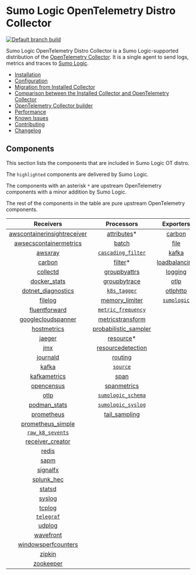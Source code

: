 # Sumo Logic OpenTelemetry Distro Collector

[![Default branch build](https://github.com/SumoLogic/sumologic-otel-collector/actions/workflows/dev_builds.yml/badge.svg)](https://github.com/SumoLogic/sumologic-otel-collector/actions/workflows/dev_builds.yml)

Sumo Logic OpenTelemetry Distro Collector is a Sumo Logic-supported distribution of the [OpenTelemetry Collector][otc_link].
It is a single agent to send logs, metrics and traces to [Sumo Logic][sumologic].

[otc_link]: https://github.com/open-telemetry/opentelemetry-collector
[sumologic]: https://www.sumologic.com

- [Installation](docs/Installation.md)
- [Configuration](docs/Configuration.md)
- [Migration from Installed Collector](docs/Migration.md)
- [Comparison between the Installed Collector and OpenTelemetry Collector](docs/Comparison.md)
- [OpenTelemetry Collector builder](./otelcolbuilder/README.md)
- [Performance](docs/Performance.md)
- [Known Issues](docs/KnownIssues.md)
- [Contributing](./CONTRIBUTING.md)
- [Changelog](./CHANGELOG.md)

## Components

This section lists the components that are included in Sumo Logic OT distro.

The `highlighted` components are delivered by Sumo Logic.

The components with an asterisk `*` are upstream OpenTelemetry components with a minor addition by Sumo Logic.

The rest of the components in the table are pure upstream OpenTelemetry components.

|                         Receivers                          |                       Processors                       |               Exporters                |                 Extensions                  |
|:----------------------------------------------------------:|:------------------------------------------------------:|:--------------------------------------:|:-------------------------------------------:|
| [awscontainerinsightreceiver][awscontainerinsightreceiver] |           [attributes][attributesprocessor]*           |        [carbon][carbonexporter]        | [bearertokenauth][bearertokenauthextension] |
|  [awsecscontainermetrics][awsecscontainermetricsreceiver]  |                [batch][batchprocessor]                 |          [file][fileexporter]          |    [file_storage][filestorageextension]     |
|                 [awsxray][awsxrayreceiver]                 |     [`cascading_filter`][cascadingfilterprocessor]     |         [kafka][kafkaexporter]         |    [health_check][healthcheckextension]     |
|                  [carbon][carbonreceiver]                  |               [filter][filterprocessor]*               | [loadbalancing][loadbalancingexporter] |     [memory_ballast][ballastextension]      |
|                [collectd][collectdreceiver]                |         [groupbyattrs][groupbyattrsprocessor]          |       [logging][loggingexporter]       |          [oidc][oidcauthextension]          |
|            [docker_stats][dockerstatsreceiver]             |         [groupbytrace][groupbytraceprocessor]          |          [otlp][otlpexporter]          |           [pprof][pprofextension]           |
|      [dotnet_diagnostics][dotnetdiagnosticsreceiver]       |              [`k8s_tagger`][k8sprocessor]              |      [otlphttp][otlphttpexporter]      |      [`sumologic`][sumologicextension]      |
|                 [filelog][filelogreceiver]                 |        [memory_limiter][memorylimiterprocessor]        |    [`sumologic`][sumologicexporter]    |          [zpages][zpagesextension]          |
|           [fluentforward][fluentforwardreceiver]           |     [`metric_frequency`][metricfrequencyprocessor]     |                                        |                                             |
|      [googlecloudspanner][googlecloudspannerreceiver]      |     [metricstransform][metricstransformprocessor]      |                                        |                                             |
|             [hostmetrics][hostmetricsreceiver]             | [probabilistic_sampler][probabilisticsamplerprocessor] |                                        |                                             |
|                  [jaeger][jaegerreceiver]                  |             [resource][resourceprocessor]*             |                                        |                                             |
|                     [jmx][jmxreceiver]                     |    [resourcedetection][resourcedetectionprocessor]     |                                        |                                             |
|                [journald][journaldreceiver]                |              [routing][routingprocessor]               |                                        |                                             |
|                   [kafka][kafkareceiver]                   |              [`source`][sourceprocessor]               |                                        |                                             |
|            [kafkametrics][kafkametricsreceiver]            |                 [span][spanprocessor]                  |                                        |                                             |
|              [opencensus][opencensusreceiver]              |          [spanmetrics][spanmetricsprocessor]           |                                        |                                             |
|                    [otlp][otlpreceiver]                    |     [`sumologic_schema`][sumologicschemaprocessor]     |                                        |                                             |
|               [podman_stats][podmanreceiver]               |     [`sumologic_syslog`][sumologicsyslogprocessor]     |                                        |                                             |
|              [prometheus][prometheusreceiver]              |         [tail_sampling][tailsamplingprocessor]         |                                        |                                             |
|       [prometheus_simple][simpleprometheusreceiver]        |                                                        |                                        |                                             |
|               [`raw_k8_sevents`][rawk8seventsreceiver]     |                                                        |                                        |                                             |
|            [receiver_creator][receivercreator]             |                                                        |                                        |                                             |
|                   [redis][redisreceiver]                   |                                                        |                                        |                                             |
|                    [sapm][sapmreceiver]                    |                                                        |                                        |                                             |
|                [signalfx][signalfxreceiver]                |                                                        |                                        |                                             |
|              [splunk_hec][splunkhecreceiver]               |                                                        |                                        |                                             |
|                  [statsd][statsdreceiver]                  |                                                        |                                        |                                             |
|                  [syslog][syslogreceiver]                  |                                                        |                                        |                                             |
|                  [tcplog][tcplogreceiver]                  |                                                        |                                        |                                             |
|               [`telegraf`][telegrafreceiver]               |                                                        |                                        |                                             |
|                  [udplog][udplogreceiver]                  |                                                        |                                        |                                             |
|               [wavefront][wavefrontreceiver]               |                                                        |                                        |                                             |
|     [windowsperfcounters][windowsperfcountersreceiver]     |                                                        |                                        |                                             |
|                  [zipkin][zipkinreceiver]                  |                                                        |                                        |                                             |
|               [zookeeper][zookeeperreceiver]               |                                                        |                                        |                                             |

[awscontainerinsightreceiver]: https://github.com/open-telemetry/opentelemetry-collector-contrib/tree/v0.50.0/receiver/awscontainerinsightreceiver
[awsecscontainermetricsreceiver]: https://github.com/open-telemetry/opentelemetry-collector-contrib/tree/v0.50.0/receiver/awsecscontainermetricsreceiver
[awsxrayreceiver]: https://github.com/open-telemetry/opentelemetry-collector-contrib/tree/v0.50.0/receiver/awsxrayreceiver
[carbonreceiver]: https://github.com/open-telemetry/opentelemetry-collector-contrib/tree/v0.50.0/receiver/carbonreceiver
[collectdreceiver]: https://github.com/open-telemetry/opentelemetry-collector-contrib/tree/v0.50.0/receiver/collectdreceiver
[dockerstatsreceiver]: https://github.com/open-telemetry/opentelemetry-collector-contrib/tree/v0.50.0/receiver/dockerstatsreceiver
[dotnetdiagnosticsreceiver]: https://github.com/open-telemetry/opentelemetry-collector-contrib/tree/v0.50.0/receiver/dotnetdiagnosticsreceiver
[filelogreceiver]: https://github.com/open-telemetry/opentelemetry-collector-contrib/tree/v0.50.0/receiver/filelogreceiver
[fluentforwardreceiver]: https://github.com/open-telemetry/opentelemetry-collector-contrib/tree/v0.50.0/receiver/fluentforwardreceiver
[googlecloudspannerreceiver]: https://github.com/open-telemetry/opentelemetry-collector-contrib/tree/v0.50.0/receiver/googlecloudspannerreceiver
[hostmetricsreceiver]: https://github.com/open-telemetry/opentelemetry-collector-contrib/tree/v0.50.0/receiver/hostmetricsreceiver
[jaegerreceiver]: https://github.com/open-telemetry/opentelemetry-collector-contrib/tree/v0.50.0/receiver/jaegerreceiver
[jmxreceiver]: https://github.com/open-telemetry/opentelemetry-collector-contrib/tree/v0.50.0/receiver/jmxreceiver
[journaldreceiver]: https://github.com/open-telemetry/opentelemetry-collector-contrib/tree/v0.50.0/receiver/journaldreceiver
[kafkareceiver]: https://github.com/open-telemetry/opentelemetry-collector-contrib/tree/v0.50.0/receiver/kafkareceiver
[kafkametricsreceiver]: https://github.com/open-telemetry/opentelemetry-collector-contrib/tree/v0.50.0/receiver/kafkametricsreceiver
[opencensusreceiver]: https://github.com/open-telemetry/opentelemetry-collector-contrib/tree/v0.50.0/receiver/opencensusreceiver
[otlpreceiver]: https://github.com/open-telemetry/opentelemetry-collector/tree/v0.50.0/receiver/otlpreceiver
[podmanreceiver]: https://github.com/open-telemetry/opentelemetry-collector-contrib/tree/v0.50.0/receiver/podmanreceiver
[prometheusreceiver]: https://github.com/open-telemetry/opentelemetry-collector-contrib/tree/v0.50.0/receiver/prometheusreceiver
[rawk8seventsreceiver]: ./pkg/receiver/rawk8seventsreceiver
[receivercreator]: https://github.com/open-telemetry/opentelemetry-collector-contrib/tree/v0.50.0/receiver/receivercreator
[redisreceiver]: https://github.com/open-telemetry/opentelemetry-collector-contrib/tree/v0.50.0/receiver/redisreceiver
[sapmreceiver]: https://github.com/open-telemetry/opentelemetry-collector-contrib/tree/v0.50.0/receiver/sapmreceiver
[signalfxreceiver]: https://github.com/open-telemetry/opentelemetry-collector-contrib/tree/v0.50.0/receiver/signalfxreceiver
[simpleprometheusreceiver]: https://github.com/open-telemetry/opentelemetry-collector-contrib/tree/v0.50.0/receiver/simpleprometheusreceiver
[splunkhecreceiver]: https://github.com/open-telemetry/opentelemetry-collector-contrib/tree/v0.50.0/receiver/splunkhecreceiver
[syslogreceiver]: https://github.com/open-telemetry/opentelemetry-collector-contrib/tree/v0.50.0/receiver/syslogreceiver
[statsdreceiver]: https://github.com/open-telemetry/opentelemetry-collector-contrib/tree/v0.50.0/receiver/statsdreceiver
[tcplogreceiver]: https://github.com/open-telemetry/opentelemetry-collector-contrib/tree/v0.50.0/receiver/tcplogreceiver
[telegrafreceiver]: ./pkg/receiver/telegrafreceiver
[udplogreceiver]: https://github.com/open-telemetry/opentelemetry-collector-contrib/tree/v0.50.0/receiver/udplogreceiver
[wavefrontreceiver]: https://github.com/open-telemetry/opentelemetry-collector-contrib/tree/v0.50.0/receiver/wavefrontreceiver
[windowsperfcountersreceiver]: https://github.com/open-telemetry/opentelemetry-collector-contrib/tree/v0.50.0/receiver/windowsperfcountersreceiver
[zipkinreceiver]: https://github.com/open-telemetry/opentelemetry-collector-contrib/tree/v0.50.0/receiver/zipkinreceiver
[zookeeperreceiver]: https://github.com/open-telemetry/opentelemetry-collector-contrib/tree/v0.50.0/receiver/zookeeperreceiver

[attributesprocessor]: https://github.com/SumoLogic/opentelemetry-collector-contrib/tree/v0.50.0-filterprocessor/processor/attributesprocessor
[batchprocessor]: https://github.com/open-telemetry/opentelemetry-collector/tree/v0.50.0/processor/batchprocessor
[cascadingfilterprocessor]: ./pkg/processor/cascadingfilterprocessor
[filterprocessor]: https://github.com/SumoLogic/opentelemetry-collector-contrib/tree/v0.50.0-filterprocessor/processor/filterprocessor
[groupbyattrsprocessor]: https://github.com/open-telemetry/opentelemetry-collector-contrib/tree/v0.50.0/processor/groupbyattrsprocessor
[groupbytraceprocessor]: https://github.com/open-telemetry/opentelemetry-collector-contrib/tree/v0.50.0/processor/groupbytraceprocessor
[k8sprocessor]: ./pkg/processor/k8sprocessor
[memorylimiterprocessor]: https://github.com/open-telemetry/opentelemetry-collector/tree/v0.50.0/processor/memorylimiterprocessor
[metricfrequencyprocessor]: ./pkg/processor/metricfrequencyprocessor
[metricstransformprocessor]: https://github.com/open-telemetry/opentelemetry-collector-contrib/tree/v0.50.0/processor/metricstransformprocessor
[probabilisticsamplerprocessor]: https://github.com/open-telemetry/opentelemetry-collector-contrib/tree/v0.50.0/processor/probabilisticsamplerprocessor
[resourcedetectionprocessor]: https://github.com/open-telemetry/opentelemetry-collector-contrib/tree/v0.50.0/processor/resourcedetectionprocessor
[resourceprocessor]: https://github.com/SumoLogic/opentelemetry-collector-contrib/tree/v0.50.0-filterprocessor/processor/resourceprocessor
[routingprocessor]: https://github.com/open-telemetry/opentelemetry-collector-contrib/tree/v0.50.0/processor/routingprocessor
[sourceprocessor]: ./pkg/processor/sourceprocessor
[spanmetricsprocessor]: https://github.com/open-telemetry/opentelemetry-collector-contrib/tree/v0.50.0/processor/spanmetricsprocessor
[spanprocessor]: https://github.com/open-telemetry/opentelemetry-collector-contrib/tree/v0.50.0/processor/spanprocessor
[sumologicschemaprocessor]: ./pkg/processor/sumologicschemaprocessor
[sumologicsyslogprocessor]: ./pkg/processor/sumologicsyslogprocessor
[tailsamplingprocessor]: https://github.com/open-telemetry/opentelemetry-collector-contrib/tree/v0.50.0/processor/tailsamplingprocessor

[carbonexporter]: https://github.com/open-telemetry/opentelemetry-collector-contrib/tree/v0.50.0/exporter/carbonexporter
[fileexporter]: https://github.com/open-telemetry/opentelemetry-collector-contrib/tree/v0.50.0/exporter/fileexporter
[kafkaexporter]: https://github.com/open-telemetry/opentelemetry-collector-contrib/tree/v0.50.0/exporter/kafkaexporter
[loadbalancingexporter]: https://github.com/open-telemetry/opentelemetry-collector-contrib/tree/v0.50.0/exporter/loadbalancingexporter
[loggingexporter]: https://github.com/open-telemetry/opentelemetry-collector/tree/v0.50.0/exporter/loggingexporter
[otlpexporter]: https://github.com/open-telemetry/opentelemetry-collector/tree/v0.50.0/exporter/otlpexporter
[otlphttpexporter]: https://github.com/open-telemetry/opentelemetry-collector/tree/v0.50.0/exporter/otlphttpexporter
[sumologicexporter]: ./pkg/exporter/sumologicexporter

[ballastextension]: https://github.com/open-telemetry/opentelemetry-collector/tree/v0.50.0/extension/ballastextension
[bearertokenauthextension]: https://github.com/open-telemetry/opentelemetry-collector-contrib/tree/v0.50.0/extension/bearertokenauthextension
[filestorageextension]: https://github.com/open-telemetry/opentelemetry-collector-contrib/tree/v0.50.0/extension/storage/filestorage
[healthcheckextension]: https://github.com/open-telemetry/opentelemetry-collector-contrib/tree/v0.50.0/extension/healthcheckextension
[oidcauthextension]: https://github.com/open-telemetry/opentelemetry-collector-contrib/tree/v0.50.0/extension/oidcauthextension
[pprofextension]: https://github.com/open-telemetry/opentelemetry-collector-contrib/tree/v0.50.0/extension/pprofextension
[sumologicextension]: ./pkg/extension/sumologicextension
[zpagesextension]: https://github.com/open-telemetry/opentelemetry-collector/tree/v0.50.0/extension/zpagesextension
